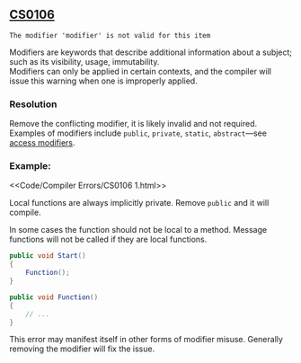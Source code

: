 ## [CS0106](https://docs.microsoft.com/en-us/dotnet/csharp/language-reference/compiler-messages/cs0106)

```
The modifier 'modifier' is not valid for this item
```


Modifiers are keywords that describe additional information about a subject; such as its visibility, usage, immutability.  
Modifiers can only be applied in certain contexts, and the compiler will issue this warning when one is improperly applied.

### Resolution
Remove the conflicting modifier, it is likely invalid and not required.  
Examples of modifiers include `public`, `private`, `static`, `abstract`—see [access modifiers](https://docs.microsoft.com/en-us/dotnet/csharp/programming-guide/classes-and-structs/access-modifiers).

### Example:

<<Code/Compiler Errors/CS0106 1.html>>

Local functions are always implicitly private. Remove `public` and it will compile.  

In some cases the function should not be local to a method.
Message functions will not be called if they are local functions.

```csharp
public void Start()
{
    Function();
}

public void Function()
{
    // ...
}
```  

This error may manifest itself in other forms of modifier misuse. Generally removing the modifier will fix the issue.